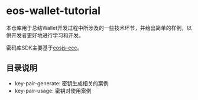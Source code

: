 # eos-wallet-tutorial
本仓库用于总结Wallet开发过程中所涉及的一些技术环节，并给出简单的样例，以供开发者更好地进行学习和开发。

密码库SDK主要基于[eosjs-ecc](https://github.com/EOSIO/eosjs-ecc)。

## 目录说明
- key-pair-generate: 密钥生成相关的案例
- key-pair-usage: 密钥对使用案例
